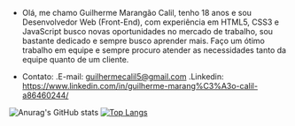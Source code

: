 - Olá, me chamo Guilherme Marangão Calil, tenho 18 anos e sou Desenvolvedor Web (Front-End), com experiência em HTML5, CSS3 e JavaScript busco novas oportunidades no mercado de trabalho, sou bastante dedicado e sempre busco aprender mais. Faço um ótimo trabalho em equipe e sempre procuro atender as necessidades tanto da equipe quanto de um cliente. 

- Contato: 
    .E-mail: guilhermecalil5@gmail.com
    .Linkedin: https://www.linkedin.com/in/guilherme-marang%C3%A3o-calil-a86460244/


![Anurag's GitHub stats](https://github-readme-stats.vercel.app/api?username=guilhermecalil&show_icons=true&theme=transparent)
[![Top Langs](https://github-readme-stats.vercel.app/api/top-langs/?username=guilhermecalil&layout=compact)](https://github.com/anuraghazra/github-readme-stats)
<img src="https://img.shields.io/badge/Gmail-D14836?style=for-the-badge&logo=gmail&logoColor=white" alt="">
